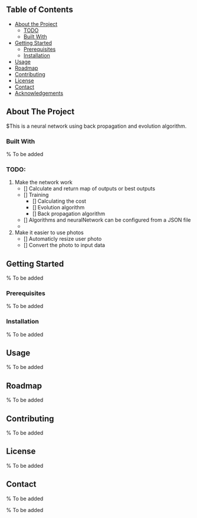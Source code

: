 <!--
repo name: NeuralNetwork
description: A neural network written in GO
github name:  Basileus1990
link: https://github.com/Basileus1990/NeuralNetwork
logo path: NOLOGO
email: pawelb021@gmail.com
-->

<!-- PROJECT SHIELDS -->
<!-- [![Contributors][contributors-shield]][contributors-url] -->
<!-- [![Forks][forks-shield]][forks-url] -->
<!-- [![Stargazers][stars-shield]][stars-url] -->
<!-- [![Issues][issues-shield]][issues-url] -->
<!-- [![MIT License][license-shield]][license-url] -->
<!-- [![LinkedIn][linkedin-shield]][linkedin-url] -->



<!-- PROJECT LOGO -->
<!-- NOLOGO -->

<!-- TABLE OF CONTENTS -->
## Table of Contents

* [About the Project](#about-the-project)
    * [TODO](#TODO)
    * [Built With](#built-with)
* [Getting Started](#getting-started)
    * [Prerequisites](#prerequisites)
    * [Installation](#installation)
* [Usage](#usage)
* [Roadmap](#roadmap)
* [Contributing](#contributing)
* [License](#license)
* [Contact](#contact)
* [Acknowledgements](#acknowledgements)



<!-- ABOUT THE PROJECT -->
## About The Project

$This is a neural network using back propagation and evolution algorithm.

### Built With
% To be added

### TODO:
1. Make the network work
    * [] Calculate and return map of outputs or best outputs
    * [] Training
        * [] Calculating the cost
        * [] Evolution algorithm
        * [] Back propagation algorithm
    * [] Algorithms and neuralNetwork can be configured from a JSON file
    * 
2. Make it easier to use photos
    * [] Automaticly resize user photo
    * [] Convert the photo to input data




<!-- GETTING STARTED -->
## Getting Started
% To be added

### Prerequisites
% To be added

### Installation
% To be added

<!-- USAGE EXAMPLES -->
## Usage
% To be added


<!-- ROADMAP -->
## Roadmap
% To be added



<!-- CONTRIBUTING -->
## Contributing
% To be added



<!-- LICENSE -->
## License
% To be added



<!-- CONTACT -->
## Contact
% To be added



<!-- MARKDOWN LINKS & IMAGES -->
<!-- https://www.markdownguide.org/basic-syntax/#reference-style-links -->
% To be added
